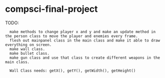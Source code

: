 # compsci-final-project
TODO: 
      
      make methods to change player x and y and make an update method in the person class to move the player and enemies every frame.
      flesh out mainpanel class in the main class and make it able to draw everything on screen.
      make wall class.
      make bullet class.
      make gun class and use that class to create different weapons in the main class.
      
      Wall Class needs: getX(), getY(), getWidth(), getHeight()
